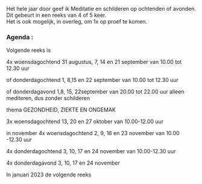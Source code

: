 Het hele jaar door geef ik Meditatie en schilderen op ochtenden of avonden. Dit gebeurt in een reeks van 4 of 5 keer.  
Het is ook mogelijk, in overleg,  om 1x op proef te komen.  



### Agenda  :  
  
 
Volgende reeks is

4x woensdagochtend 31 augustus, 7, 14 en 21 september
van 10.00 tot 12.30 uur

of donderdagochtend 1, 8,15 en 22 september
van 10.00 tot 12.30 uur

of donderdagavond 1,8, 15, 22september 
van 20.00 tot 22.00 uur
alleen mediteren, dus zonder schilderen  





thema GEZONDHEID, ZIEKTE EN ONGEMAK 

3x woensdagochtend 13, 20 en 27 oktober
van 10.00-12.00 uur



in november
4x woensdagochtend 2, 9, 16 en 23 november
van 10.00 -12.30 uur

4x donderdagochtend 3, 10, 17 en 24 november
van 10.00-12.30 uur

4x donderdagavond 3, 10, 17 en 24 november




In januari 2023 de volgende reeks




    

  
         
   




